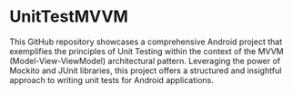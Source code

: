 # UnitTestMVVM
This GitHub repository showcases a comprehensive Android project that exemplifies the principles of Unit Testing within the context of the MVVM (Model-View-ViewModel) architectural pattern. Leveraging the power of Mockito and JUnit libraries, this project offers a structured and insightful approach to writing unit tests for Android applications.
